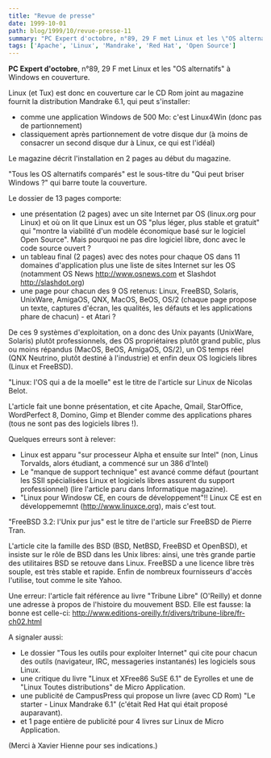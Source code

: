 ```yaml
---
title: "Revue de presse"
date: 1999-10-01
path: blog/1999/10/revue-presse-11
summary: "PC Expert d'octobre, n°89, 29 F met Linux et les \"OS alternatifs\" à Windows en couverture."
tags: ['Apache', 'Linux', 'Mandrake', 'Red Hat', 'Open Source']
---
```


<P><B>PC Expert d'octobre</B>, n°89, 29 F met Linux et les "OS alternatifs" à
Windows en couverture.</P>

<P>Linux (et Tux) est donc en couverture car le CD Rom joint au magazine
fournit la distribution Mandrake 6.1, qui peut s'installer:</P>

<UL>

<LI>comme une application Windows de 500 Mo: c'est Linux4Win (donc pas de
partionnement)
<LI>classiquement après partionnement de votre disque dur (à moins de
consacrer un second disque dur à Linux, ce qui est l'idéal)
</UL>

<P>Le magazine décrit l'installation en 2 pages au début du magazine.</P>

<P>"Tous les OS alternatifs comparés" est le sous-titre du "Qui peut briser
Windows ?" qui barre toute la couverture.</P>

<P>Le dossier de 13 pages comporte:</P>

<UL>

<LI>une présentation (2 pages) avec un site Internet par OS (linux.org
pour Linux) et où on lit que Linux est un OS "plus léger, plus stable et
gratuit" qui "montre la viabilité d'un modèle économique basé sur le
logiciel Open Source".
Mais pourquoi ne pas dire logiciel libre, donc avec le code source
ouvert ?
<LI>un tableau final (2 pages) avec des notes pour chaque OS dans 11
domaines d'application plus une liste de sites Internet sur les OS
(notamment OS News <A HREF="http://www.osnews.com">http://www.osnews.com</A> et Slashdot
<A HREF="http://slashdot.org">http://slashdot.org</A>)
<LI>une page pour chacun des 9 OS retenus: Linux, FreeBSD, Solaris,
UnixWare, AmigaOS, QNX, MacOS, BeOS, OS/2 (chaque page propose un texte,
captures d'écran, les qualités, les défauts et les applications phare de
chacun) - et Atari ?
</UL>

<P>De ces 9 systèmes d'exploitation, on a donc des Unix payants (UnixWare,
Solaris) plutôt professionnels, des OS propriétaires plutôt grand
public, plus ou moins répandus (MacOS, BeOS, AmigaOS, OS/2), un OS temps
réel (QNX Neutrino, plutôt destiné à l'industrie) et enfin deux OS
logiciels libres (Linux et FreeBSD).</P>

<P>"Linux: l'OS qui a de la moelle" est le titre de l'article sur Linux de
Nicolas Belot.</P>

<P>L'article fait une bonne présentation, et cite Apache, Qmail,
StarOffice, WordPerfect 8, Domino, Gimp et Blender comme des
applications phares (tous ne sont pas des logiciels libres !).</P>

<P>Quelques erreurs sont à relever:</P>

<UL>

<LI>Linux est apparu "sur processeur Alpha et ensuite sur Intel" (non,
Linus Torvalds, alors étudiant, a commencé sur un 386 d'Intel)
<LI>Le "manque de support technique" est avancé comme défaut (pourtant les
SSII spécialisées Linux et logiciels libres assurent du support
professionnel) (lire l'article paru dans Informatique magazine).
<LI>"Linux pour Windosw CE, en cours de développement"!! Linux CE est en
développememnt (<A HREF="http://www.linuxce.org">http://www.linuxce.org</A>), mais c'est tout.
</UL>

<P>"FreeBSD 3.2: l'Unix pur jus" est le titre de l'article sur FreeBSD de
Pierre Tran.</P>

<P>L'article cite la famille des BSD (BSD, NetBSD, FreeBSD et OpenBSD), et
insiste sur le rôle de BSD dans les Unix libres: ainsi, une très grande
partie des utilitaires BSD se retouve dans Linux. FreeBSD a une licence
libre très souple, est très stable et rapide. Enfin de nombreux
fournisseurs d'accès l'utilise, tout comme le site Yahoo.</P>

<P>Une erreur: l'article fait référence au livre "Tribune Libre"
(O'Reilly) et donne une adresse à propos de l'histoire du mouvement BSD.
Elle est fausse: la bonne est celle-ci:
<A HREF="http://www.editions-oreilly.fr/divers/tribune-libre/fr-ch02.html">http://www.editions-oreilly.fr/divers/tribune-libre/fr-ch02.html</A></P>

<P>A signaler aussi:</P>

<UL>

<LI>Le dossier "Tous les outils pour exploiter Internet" qui cite pour
chacun des outils (navigateur, IRC, messageries instantanés) les
logiciels sous Linux.
<LI>une critique du livre "Linux et XFree86 SuSE 6.1" de Eyrolles et une
de "Linux Toutes distributions" de Micro Application.
<LI>une publicité de CampusPress qui propose un livre (avec CD Rom) "Le
starter - Linux Mandrake 6.1" (c'était Red Hat qui était proposé
auparavant).
<LI>et 1 page entière de publicité pour 4 livres sur Linux de Micro
Application.
</UL>

<P>(Merci à Xavier Hienne pour ses indications.)</P>


